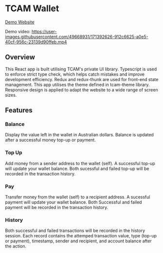 # TCAM Wallet

[Demo Website](http://tcam-wallet.s3-website-ap-southeast-2.amazonaws.com/)

Demo video:
https://user-images.githubusercontent.com/49668931/171392626-912c6625-a0e5-40cf-956c-23139d90ffeb.mp4



## Overview

This React app is built utilising TCAM's private UI library. Typescript is used to enforce strict type check, which helps catch mistakes and improve development efficiency. Redux and redux-thunk are used for front-end state management. This app utilises the theme defined in tcam-theme library. Responsive design is applied to adapt the website to a wide range of screen sizes.

## Features

### Balance

Display the value left in the wallet in Australian dollars. Balance is updated after a successful money top-up or payment.

### Top Up

Add money from a sender address to the wallet (self). A successful top-up will update your wallet balance. Both sucessful and failed top-up will be recorded in the transaction history.

### Pay

Transfer money from the wallet (self) to a recipient address. A sucessful payment will update your wallet balance. Both Successful and failed payment will be recorded in the transaction history.

### History

Both successful and failed transactions will be recorded in the history session. Each record contains the attemped transaction value, type (top-up or payment), timestamp, sender and recipient, and account balance after the action.
